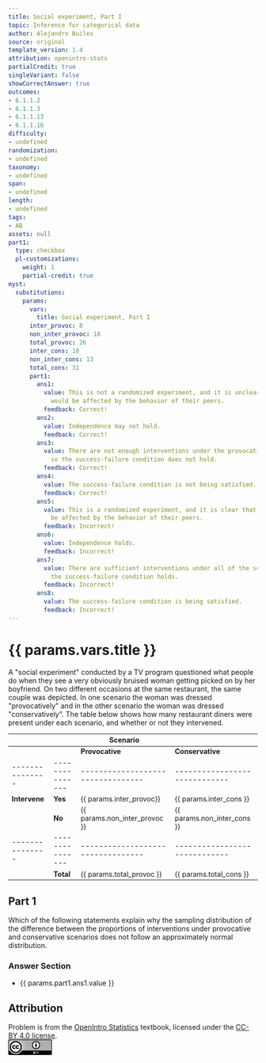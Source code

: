 ```yaml
---
title: Social experiment, Part I
topic: Inference for categorical data
author: Alejandro Builes
source: original
template_version: 1.4
attribution: openintro-stats
partialCredit: true
singleVariant: false
showCorrectAnswer: true
outcomes:
- 6.1.1.2
- 6.1.1.3
- 6.1.1.13
- 6.1.1.16
difficulty:
- undefined
randomization:
- undefined
taxonomy:
- undefined
span:
- undefined
length:
- undefined
tags:
- AB
assets: null
part1:
  type: checkbox
  pl-customizations:
    weight: 1
    partial-credit: true
myst:
  substitutions:
    params:
      vars:
        title: Social experiment, Part I
      inter_provoc: 8
      non_inter_provoc: 18
      total_provoc: 26
      inter_cons: 18
      non_inter_cons: 13
      total_cons: 31
      part1:
        ans1:
          value: This is not a randomized experiment, and it is unclear whether people
            would be affected by the behavior of their peers.
          feedback: Correct!
        ans2:
          value: Independence may not hold.
          feedback: Correct!
        ans3:
          value: There are not enough interventions under the provocative scenario,
            so the success-failure condition does not hold.
          feedback: Correct!
        ans4:
          value: The success-failure condition is not being satisfied.
          feedback: Correct!
        ans5:
          value: This is a randomized experiment, and it is clear that people would
            be affected by the behavior of their peers.
          feedback: Incorrect!
        ans6:
          value: Independence holds.
          feedback: Incorrect!
        ans7:
          value: There are sufficient interventions under all of the scenarios, so
            the success-failure condition holds.
          feedback: Incorrect!
        ans8:
          value: The success-failure condition is being satisfied.
          feedback: Incorrect!
---
```

# {{ params.vars.title }}
A "social experiment" conducted by a TV program questioned what people do when they see a very obviously bruised woman getting picked on by her boyfriend. On two different occasions at the same restaurant, the same couple was depicted. In one scenario the woman was dressed "provocatively" and in the other scenario the woman was dressed "conservatively". The table below shows how many restaurant diners were present under each scenario, and whether or not they intervened.

|               |               | **Scenario**                    |                             |
|---------------|---------------|---------------------------------|-----------------------------|
|               |               | **Provocative**                 | **Conservative**            |
|---------------|---------------|---------------------------------|-----------------------------|
| **Intervene** | **Yes**       | {{ params.inter_provoc}}        | {{ params.inter_cons }}     |
|               | **No**        | {{ params.non_inter_provoc }}   | {{ params.non_inter_cons }} |
|---------------|---------------|---------------------------------|-----------------------------|
|               | **Total**     | {{ params.total_provoc }}       | {{ params.total_cons }}     |

## Part 1

Which of the following statements explain why the sampling distribution of the difference between the proportions of interventions under provocative and conservative scenarios does not follow an approximately normal distribution.

### Answer Section

- {{ params.part1.ans1.value }}

## Attribution

Problem is from the [OpenIntro Statistics](https://openintro.org/book/os/) textbook, licensed under the [CC-BY 4.0 license](https://creativecommons.org/licenses/by/4.0/).<br>![Image representing the Creative Commons 4.0 BY license.](https://raw.githubusercontent.com/firasm/bits/master/by.png)